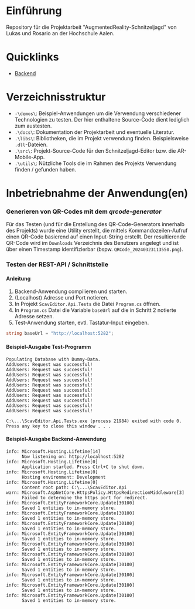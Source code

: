 # Einführung

Repository für die Projektarbeit "AugmentedReality-Schnitzeljagd" von Lukas und Rosario an der Hochschule Aalen.

# Quicklinks

- [Backend](src/ScavengerHuntEditor-Backend/README.md)

# Verzeichnisstruktur

- `-\demos\`: Beispiel-Anwendungen um die Verwendung verschiedener Technologien zu testen. Der hier enthaltene Source-Code dient lediglich zum austesten.
- `.\docs\`: Dokumentation der Projektarbeit und eventuelle Literatur.
- `.\libs\`: Bibliotheken, die im Projekt verwendung finden. Beispielsweise `.dll`-Dateien.
- `.\src\`: Projekt-Source-Code für den Schnitzeljagd-Editor bzw. die AR-Mobile-App.
- `.\utils\`: Nützliche Tools die im Rahmen des Projekts Verwendung finden / gefunden haben.

# Inbetriebnahme der Anwendung(en)

### Generieren von QR-Codes mit dem _qrcode-generator_

Für das Testen (und für die Erstellung des QR-Code-Generators innerhalb des Projekts) wurde eine Utility erstellt, die mittels Kommandozeilen-Aufruf einen QR-Code basierend auf einen Input-String erstellt. Der resultierende QR-Code wird im `Downloads` Verzeichnis des Benutzers angelegt und ist über einen Timestamp identifizierbar (bspw. `QRCode_20240323113550.png`).

### Testen der REST-API / Schnittstelle

#### Anleitung

1) Backend-Anwendung compilieren und starten.
2) (Localhost) Adresse und Port notieren.
3) In Projekt `ScavEditor.Api.Tests` die Datei `Program.cs` öffnen.
4) In `Program.cs` Datei die Variable `baseUrl` auf die in Schritt 2 notierte Adresse setzen.
5) Test-Anwendung starten, evtl. Tastatur-Input eingeben.

```cs
string baseUrl = "http://localhost:5282";
```

#### Beispiel-Ausgabe Test-Programm

```
Populating Database with Dummy-Data.
AddUsers: Request was successful!
AddUsers: Request was successful!
AddUsers: Request was successful!
AddUsers: Request was successful!
AddUsers: Request was successful!
AddUsers: Request was successful!
AddUsers: Request was successful!
AddUsers: Request was successful!
AddUsers: Request was successful!
AddUsers: Request was successful!

C:\...\ScavEditor.Api.Tests.exe (process 21984) exited with code 0.
Press any key to close this window . . .
```

#### Beispiel-Ausgabe Backend-Anwendung

```
info: Microsoft.Hosting.Lifetime[14]
      Now listening on: http://localhost:5282
info: Microsoft.Hosting.Lifetime[0]
      Application started. Press Ctrl+C to shut down.
info: Microsoft.Hosting.Lifetime[0]
      Hosting environment: Development
info: Microsoft.Hosting.Lifetime[0]
      Content root path: C:\...\ScavEditor.Api
warn: Microsoft.AspNetCore.HttpsPolicy.HttpsRedirectionMiddleware[3]
      Failed to determine the https port for redirect.
info: Microsoft.EntityFrameworkCore.Update[30100]
      Saved 1 entities to in-memory store.
info: Microsoft.EntityFrameworkCore.Update[30100]
      Saved 1 entities to in-memory store.
info: Microsoft.EntityFrameworkCore.Update[30100]
      Saved 1 entities to in-memory store.
info: Microsoft.EntityFrameworkCore.Update[30100]
      Saved 1 entities to in-memory store.
info: Microsoft.EntityFrameworkCore.Update[30100]
      Saved 1 entities to in-memory store.
info: Microsoft.EntityFrameworkCore.Update[30100]
      Saved 1 entities to in-memory store.
info: Microsoft.EntityFrameworkCore.Update[30100]
      Saved 1 entities to in-memory store.
info: Microsoft.EntityFrameworkCore.Update[30100]
      Saved 1 entities to in-memory store.
info: Microsoft.EntityFrameworkCore.Update[30100]
      Saved 1 entities to in-memory store.
info: Microsoft.EntityFrameworkCore.Update[30100]
      Saved 1 entities to in-memory store.
```
